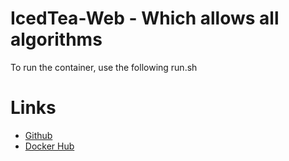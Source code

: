 # IcedTea-Web - Which allows all algorithms
To run the container, use the following run.sh 

# Links

- [Github](https://github.com/eyJhb/docker-images/tree/master/tools/icedtea-trust)
- [Docker Hub](https://hub.docker.com/r/eyjhb/icedtea-trust)
